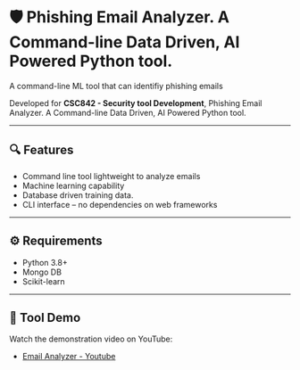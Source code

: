 # 🛡️ Phishing Email Analyzer. A Command-line Data Driven, AI Powered Python tool.

A command-line ML tool that can identifiy phishing emails 

Developed for **CSC842 - Security tool Development**, Phishing Email Analyzer. A Command-line Data Driven, AI Powered Python tool.

---

## 🔍 Features

- Command line tool lightweight to analyze emails  
- Machine learning capability
- Database driven training data. 
- CLI interface – no dependencies on web frameworks

---

## ⚙️ Requirements

- Python 3.8+
- Mongo DB
- Scikit-learn

---
## 🎥 Tool Demo
Watch the demonstration video on YouTube:

- [Email Analyzer - Youtube](https://www.youtube.com/watch?v=NDfhKBQ6J4Q)


